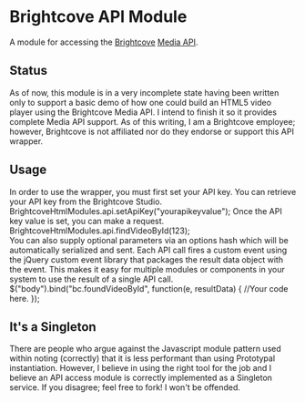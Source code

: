 # Brightcove API Module
A module for accessing the [Brightcove](http://brightcove.com "Brightcove") [Media API]("http://docs.brightcove.com/en/media/").
## Status
As of now, this module is in a very incomplete state having been written only to support a basic demo of how one could build an HTML5 video player using the Brightcove Media API. I intend to finish it so it provides complete Media API support. As of this writing, I am a Brightcove employee; however, Brightcove is not affiliated nor do they endorse or support this API wrapper. 
## Usage
In order to use the wrapper, you must first set your API key. You can retrieve your API key from the Brightcove Studio.
	BrightcoveHtmlModules.api.setApiKey("yourapikeyvalue");	
Once the API key value is set, you can make a request.
	BrightcoveHtmlModules.api.findVideoById(123);	
You can also supply optional parameters via an options hash which will be automatically serialized and sent.
Each API call fires a custom event using the jQuery custom event library that packages the result data object with the event. This makes it easy for multiple modules or components in your system to use the result of a single API call. 
	$("body").bind("bc.foundVideoById", function(e, resultData) {
		//Your code here.
	});
## It's a Singleton
There are people who argue against the Javascript module pattern used within noting (correctly) that it is less performant than using Prototypal instantiation. However, I believe in using the right tool for the job and I believe an API access module is correctly implemented as a Singleton service. If you disagree; feel free to fork! I won't be offended.

